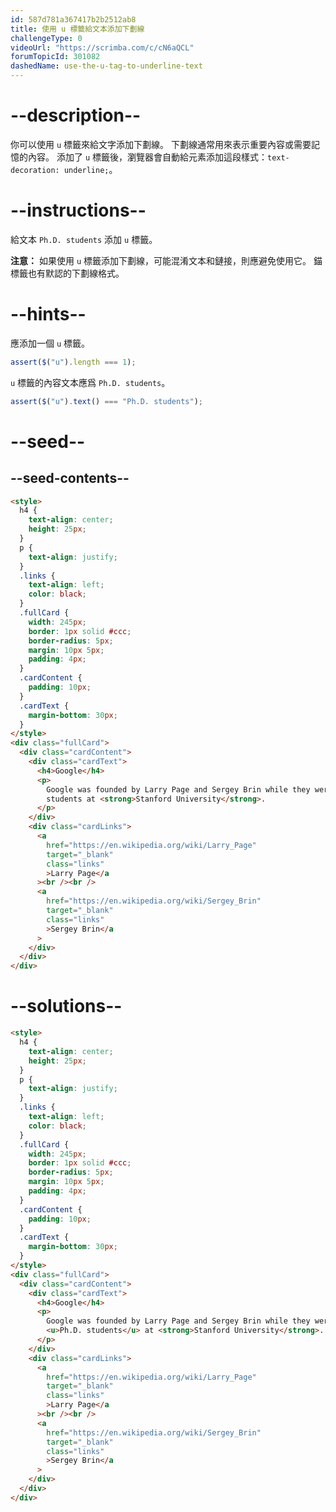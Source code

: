 ```yaml
---
id: 587d781a367417b2b2512ab8
title: 使用 u 標籤給文本添加下劃線
challengeType: 0
videoUrl: "https://scrimba.com/c/cN6aQCL"
forumTopicId: 301082
dashedName: use-the-u-tag-to-underline-text
---
```


# --description--

你可以使用 `u` 標籤來給文字添加下劃線。 下劃線通常用來表示重要內容或需要記憶的內容。 添加了 `u` 標籤後，瀏覽器會自動給元素添加這段樣式：`text-decoration: underline;`。

# --instructions--

給文本 `Ph.D. students` 添加 `u` 標籤。

**注意：** 如果使用 `u` 標籤添加下劃線，可能混淆文本和鏈接，則應避免使用它。 錨標籤也有默認的下劃線格式。

# --hints--

應添加一個 `u` 標籤。

```js
assert($("u").length === 1);
```

`u` 標籤的內容文本應爲 `Ph.D. students`。

```js
assert($("u").text() === "Ph.D. students");
```

# --seed--

## --seed-contents--

```html
<style>
  h4 {
    text-align: center;
    height: 25px;
  }
  p {
    text-align: justify;
  }
  .links {
    text-align: left;
    color: black;
  }
  .fullCard {
    width: 245px;
    border: 1px solid #ccc;
    border-radius: 5px;
    margin: 10px 5px;
    padding: 4px;
  }
  .cardContent {
    padding: 10px;
  }
  .cardText {
    margin-bottom: 30px;
  }
</style>
<div class="fullCard">
  <div class="cardContent">
    <div class="cardText">
      <h4>Google</h4>
      <p>
        Google was founded by Larry Page and Sergey Brin while they were Ph.D.
        students at <strong>Stanford University</strong>.
      </p>
    </div>
    <div class="cardLinks">
      <a
        href="https://en.wikipedia.org/wiki/Larry_Page"
        target="_blank"
        class="links"
        >Larry Page</a
      ><br /><br />
      <a
        href="https://en.wikipedia.org/wiki/Sergey_Brin"
        target="_blank"
        class="links"
        >Sergey Brin</a
      >
    </div>
  </div>
</div>
```

# --solutions--

```html
<style>
  h4 {
    text-align: center;
    height: 25px;
  }
  p {
    text-align: justify;
  }
  .links {
    text-align: left;
    color: black;
  }
  .fullCard {
    width: 245px;
    border: 1px solid #ccc;
    border-radius: 5px;
    margin: 10px 5px;
    padding: 4px;
  }
  .cardContent {
    padding: 10px;
  }
  .cardText {
    margin-bottom: 30px;
  }
</style>
<div class="fullCard">
  <div class="cardContent">
    <div class="cardText">
      <h4>Google</h4>
      <p>
        Google was founded by Larry Page and Sergey Brin while they were
        <u>Ph.D. students</u> at <strong>Stanford University</strong>.
      </p>
    </div>
    <div class="cardLinks">
      <a
        href="https://en.wikipedia.org/wiki/Larry_Page"
        target="_blank"
        class="links"
        >Larry Page</a
      ><br /><br />
      <a
        href="https://en.wikipedia.org/wiki/Sergey_Brin"
        target="_blank"
        class="links"
        >Sergey Brin</a
      >
    </div>
  </div>
</div>
```
